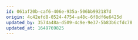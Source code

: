 ```yaml
---
id: 061af20b-caf6-406e-935a-506bb992187d
origin: 4c42efd8-0524-4754-a48c-6f8df6e6425d
updated_by: 3574a48a-d509-4c9e-9e37-5b83b6cfdc78
updated_at: 1649769825
---
```

